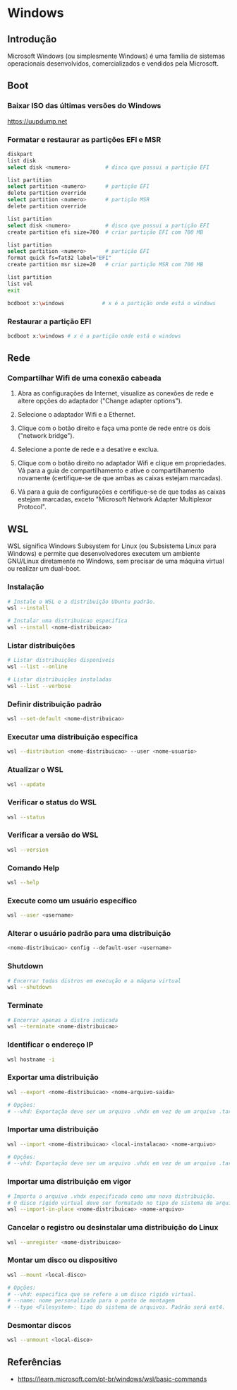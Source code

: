 # Windows

## Introdução

Microsoft Windows (ou simplesmente Windows) é uma família de sistemas operacionais desenvolvidos, comercializados e vendidos pela Microsoft.

## Boot

### Baixar ISO das últimas versões do Windows

<https://uupdump.net>

### Formatar e restaurar as partições EFI e MSR

```bash
diskpart
list disk
select disk <numero>           # disco que possui a partição EFI

list partition
select partition <numero>      # partição EFI
delete partition override
select partition <numero>      # partição MSR
delete partition override

list partition
select disk <numero>           # disco que possui a partição EFI
create partition efi size=700  # criar partição EFI com 700 MB

list partition
select partition <numero>      # partição EFI
format quick fs=fat32 label="EFI"
create partition msr size=20   # criar partição MSR com 700 MB

list partition
list vol
exit

bcdboot x:\windows            # x é a partição onde está o windows
```

### Restaurar a partição EFI

```bash
bcdboot x:\windows # x é a partição onde está o windows
```

## Rede

### Compartilhar Wifi de uma conexão cabeada

1. Abra as configurações da Internet, visualize as conexões de rede e altere opções do adaptador ("Change adapter options").

1. Selecione o adaptador Wifi e a Ethernet.

1. Clique com o botão direito e faça uma ponte de rede entre os dois ("network bridge").

1. Selecione a ponte de rede e a desative e exclua.

1. Clique com o botão direito no adaptador Wifi e clique em propriedades. Vá para a guia de compartilhamento e ative o compartilhamento novamente (certifique-se de que ambas as caixas estejam marcadas).

1. Vá para a guia de configurações e certifique-se de que todas as caixas estejam marcadas, exceto "Microsoft Network Adapter Multiplexor Protocol".

## WSL

WSL significa Windows Subsystem for Linux (ou Subsistema Linux para Windows) e permite que desenvolvedores executem um ambiente GNU/Linux diretamente no Windows, sem precisar de uma máquina virtual ou realizar um dual-boot.

### Instalação

```bash
# Instale o WSL e a distribuição Ubuntu padrão.
wsl --install

# Instalar uma distribuicao específica
wsl --install <nome-distribuicao>
```

### Listar distribuições

```bash
# Listar distribuições disponíveis
wsl --list --online

# Listar distribuições instaladas
wsl --list --verbose
```

### Definir distribuição padrão

```bash
wsl --set-default <nome-distribuicao>
```

### Executar uma distribuição específica

```bash
wsl --distribution <nome-distribuicao> --user <nome-usuario>
```

### Atualizar o WSL

```bash
wsl --update
```

### Verificar o status do WSL

```bash
wsl --status
```

### Verificar a versão do WSL

```bash
wsl --version
```

### Comando Help

```bash
wsl --help
```

### Execute como um usuário específico

```bash
wsl --user <username>
```

### Alterar o usuário padrão para uma distribuição

```bash
<nome-distribuicao> config --default-user <username>
```

### Shutdown

```bash
# Encerrar todas distros em execução e a máquna virtual
wsl --shutdown
```

### Terminate

```bash
# Encerrar apenas a distro indicada
wsl --terminate <nome-distribuicao>
```

### Identificar o endereço IP

```bash
wsl hostname -i
```

### Exportar uma distribuição

```bash
wsl --export <nome-distribuicao> <nome-arquivo-saida>

# Opções:
# --vhd: Exportação deve ser um arquivo .vhdx em vez de um arquivo .tar
```

### Importar uma distribuição

```bash
wsl --import <nome-distribuicao> <local-instalacao> <nome-arquivo>

# Opções:
# --vhd: Exportação deve ser um arquivo .vhdx em vez de um arquivo .tar
```

### Importar uma distribuição em vigor

```bash
# Importa o arquivo .vhdx especificado como uma nova distribuição.
# O disco rígido virtual deve ser formatado no tipo de sistema de arquivos ext4.
wsl --import-in-place <nome-distribuicao> <nome-arquivo>
```

### Cancelar o registro ou desinstalar uma distribuição do Linux

```bash
wsl --unregister <nome-distribuicao>
```

### Montar um disco ou dispositivo

```bash
wsl --mount <local-disco>

# Opções:
# --vhd: especifica que se refere a um disco rígido virtual.
# --name: nome personalizado para o ponto de montagem
# --type <Filesystem>: tipo do sistema de arquivos. Padrão será ext4.
```

### Desmontar discos

```bash
wsl --unmount <local-disco>
```

## Referências

- <https://learn.microsoft.com/pt-br/windows/wsl/basic-commands>
